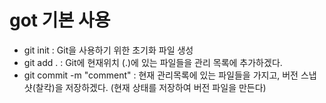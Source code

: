 # got 기본 사용
- git init : Git을 사용하기 위한 초기화 파일 생성
- git add . : Git에 현재위치 (.)에 있는 파일들을 관리 목록에 추가하겠다.
- git commit -m "comment" : 현재 관리목록에 있는 파일들을 가지고, 버전 스냅샷(찰칵)을 저장하겠다. (현재 상태를 저장하여 버전 파일을 만든다)